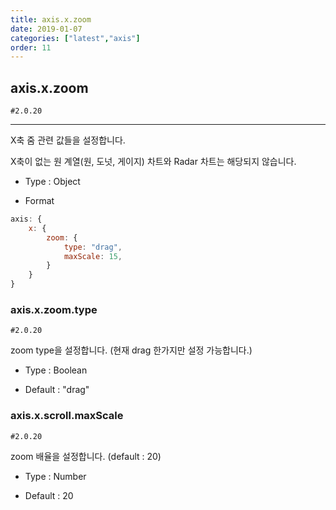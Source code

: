 ```yaml
---
title: axis.x.zoom
date: 2019-01-07
categories: ["latest","axis"]
order: 11
---
```


## axis.x.zoom

`#2.0.20`

---

X축 줌 관련 값들을 설정합니다.

X축이 없는 원 계열(원, 도넛, 게이지) 차트와 Radar 차트는 해당되지 않습니다.

* Type : Object

* Format
```javascript
axis: {
	x: {
        zoom: {
            type: "drag",
            maxScale: 15,
        }
	}
}
```

### axis.x.zoom.type

`#2.0.20`

zoom type을 설정합니다. (현재 drag 한가지만 설정 가능합니다.)

* Type : Boolean

* Default : "drag"


### axis.x.scroll.maxScale

`#2.0.20`

zoom 배율을 설정합니다. (default : 20)

* Type : Number

* Default : 20
